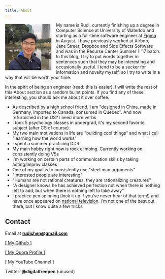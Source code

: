```yaml
---
title: About
---
```

<img src="/images/profile_pic.jpg" style="float: left; margin: 5px 15px 0px 0px;" width="150" />
My name is Rudi, currently finishing up a degree in Computer Science at University of Waterloo and starting as a full-time software engineer at <a href="https://www.figma.com/">Figma</a> in August. I have previously worked at Airbnb, Jane Street, Dropbox and Side Effects Software and was in the Recurse Center Summer 1 '17 batch. In this blog, I try to put words together in sentences such that they may be interesting and occasionally useful. I tend to be a sucker for information and novelty myself, so I try to write in a way that will be worth your time.

In the spirit of being an engineer (read: this is easier), I will write the rest of this About section as a random bullet points. If you find any of these interesting, you should ask me about it over coffee.

- As described by a high school friend, I am "designed in China, made in Germany, imported to Canada, consumed in Quebec". And now refurbished in the US? I need more verbs
- I took 5 psychology classes in undergrad, it's my second favorite subject (after CS of course).
- My two main motivations in life are "building cool things" and what I call "learning how the world works"
- I spent a summer practicing DDR
- My main hobby right now is rock climbing. Currently working on consistently doing V5s
- I'm working on certain parts of communication skills by taking acting/improv classes
- One of my goal is to consistently use "steel man arguments"
- "Interested people are interesting"
- "Humans are not rational creatures, they are rationalizing creatures"
- "A designer knows he has achieved perfection not when there is nothing left to add, but when there is nothing left to take away"
- I practice pen spinning (look it up if you've never hear of that term!) and have once appeared on [national television](http://www.youtube.com/watch?v=K5SxsDS0fHk). I'm not one of the best out there, but I know quite a few tricks

Contact
-------

Email at **rudichen@gmail.com**

<a href="https://github.com/rudi-c" target="_blank">[ My Github ]</a>

<a href="http://www.quora.com/Rudi-Chen" target="_blank">[ My Quora Profile ]</a>

<a href="https://www.youtube.com/user/Advecticity" target="_blank">[ My YouTube Channel ]</a>

Twitter: **@digitalfreepen** (unused)
